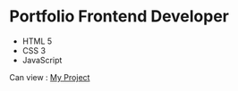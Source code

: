 # Portfolio Frontend Developer
- HTML 5
- CSS 3
- JavaScript

 Can view : [My Project](https://olissa.github.io/portfolio/example.html)
